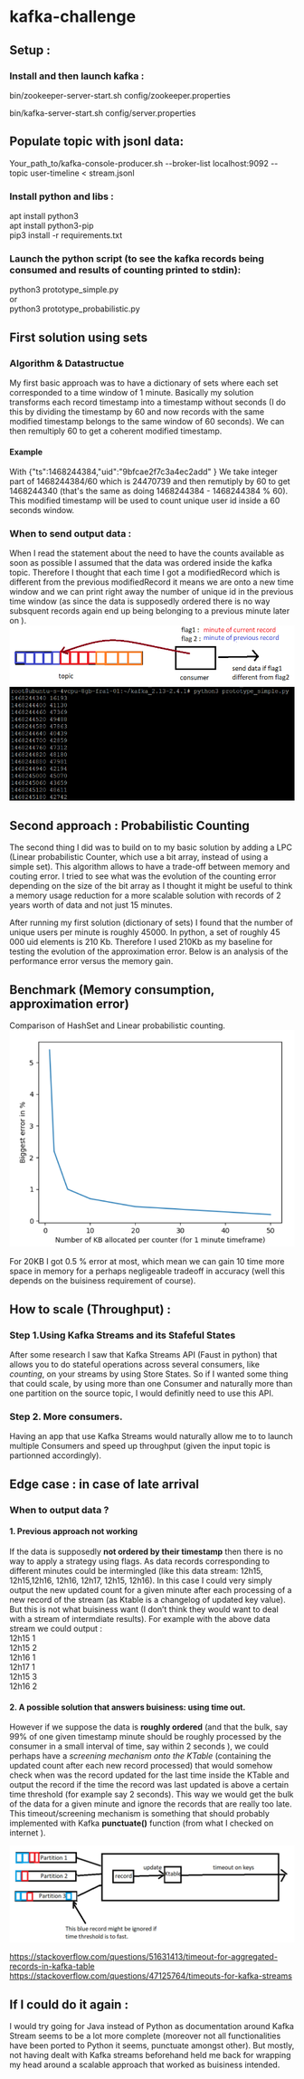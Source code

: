 # kafka-challenge

## Setup : 
### Install and then launch kafka :
bin/zookeeper-server-start.sh config/zookeeper.properties

bin/kafka-server-start.sh config/server.properties

## Populate topic with jsonl data:
Your_path_to/kafka-console-producer.sh --broker-list localhost:9092 --topic user-timeline < stream.jsonl

### Install python and libs :
apt install python3  
apt install python3-pip  
pip3 install -r requirements.txt

### Launch the python script (to see the kafka records being consumed and results of counting printed to stdin):
python3 prototype_simple.py  
or  
python3 prototype_probabilistic.py  


## First solution using sets
### Algorithm & Datastructue
My first basic approach was to have a dictionary of sets where each set corresponded to a time window of 1 minute.
Basically my solution transforms each record timestamp into a timestamp without seconds (I do this by dividing the timestamp by 60 and now records with the same modified timestamp belongs to the same window of 60 seconds). We can then remultiply 60 to get a coherent modified timestamp. 
#### Example 
With {"ts":1468244384,"uid":"9bfcae2f7c3a4ec2add" }
We take integer part of 1468244384/60 which is 24470739 and then remutiply by 60  to get 1468244340 (that's the same as doing 1468244384 - 1468244384 % 60). This modified timestamp will be used to count unique user id inside a 60 seconds window.

### When to send output data :
When I read the statement about the need to have the counts available as soon as possible I assumed that the data was ordered inside the kafka topic. Therefore I thought that each time I got a modifiedRecord which is different from the previous modifiedRecord it means we are onto a new time window and we can print right away the number of unique id in the previous time window (as since the data is supposedly ordered there is no way subsquent records again end up being belonging to a previous minute later on ).
![alt tag](https://github.com/GabrielDjebbar/kafka-challenge/blob/master/visual_explanation_sending_output_stdin.jpg)
![alt tag](https://github.com/GabrielDjebbar/kafka-challenge/blob/master/sending_output_stdin.jpg)



## Second approach : Probabilistic Counting
The second thing I did was to build on to my basic solution by adding a LPC (Linear probabilistic Counter, which use a bit array, instead of using a simple set). This algorithm allows to have a trade-off between memory and couting error. I tried to see what was the evolution of the counting error depending on the size of the bit array as I thought it might be useful to think a memory usage reduction for a more scalable solution with records of 2 years worth of data and not just 15 minutes.

After running my first solution (dictionary of sets) I found that the number of unique users per minute is roughly 45000. 
In python, a set of roughly 45 000 uid elements is 210 Kb. Therefore I used 210Kb as my baseline for testing the evolution of the approximation error. Below is an analysis of the performance error versus the memory gain. 



## Benchmark (Memory consumption, approximation error)
Comparison of HashSet and Linear probabilistic counting.
![alt tag](https://github.com/GabrielDjebbar/kafka-challenge/blob/master/counting_error.jpg)

For 20KB I got 0.5 % error at most, which mean we can gain 10 time more space in memory for a perhaps negligeable tradeoff in accuracy (well this depends on the buisiness requirement of course).


## How to scale (Throughput) :
### Step 1.Using Kafka Streams and its Stafeful States
 After some research I saw that Kafka Streams API (Faust in python) that allows you to do stateful operations across several consumers, like *counting*, on your streams by using Store States.
So if I wanted some thing that could scale, by using more than one Consumer and naturally more than one partition on the source topic,  I would definitly need to use this API.

### Step 2. More consumers.
Having an app that use Kafka Streams would naturally allow me to to launch multiple Consumers and speed up throughput (given the input topic is partionned accordingly).

## Edge case : in case of late arrival

### When to output data ?
#### 1.	Previous approach not working
If the data is supposedly **not ordered by their timestamp** then there is no way to apply a strategy using flags. As data records corresponding to different minutes could be intermingled (like this data stream: 12h15, 12h15,12h16, 12h16, 12h17, 12h15, 12h16). 
In this case I could very simply output the new updated count for a given minute after each processing of a new record of the stream (as Ktable is a changelog of updated key value). But this is not what buisiness want (I don’t think they would want to deal with a stream of intermdiate results). 
For example with the above data stream we could output :  
12h15 1  
12h15 2  
12h16 1  
12h17 1  
12h15 3  
12h16 2

#### 2.	A possible solution that answers buisiness: using time out.
However if we suppose the data is **roughly ordered** (and that the bulk, say 99% of one given timestamp minute should be roughly processed by the consumer in a small interval of time, say within 2 seconds ), we could perhaps have a *screening mechanism onto the KTable* (containing the updated count after each new record processed) that would somehow check when was the record updated for the last time inside the KTable and output the record if the time the record was last updated is above a certain time threshold (for example say 2 seconds). This way we would get the bulk of the data for a given minute and ignore the records that are really too late. 
This timeout/screening mechanism is something that should probably implemented with Kafka **punctuate()** function (from what I checked on internet ). 

![alt tag](https://github.com/GabrielDjebbar/kafka-challenge/blob/master/scale_and_edge_case.jpg)

https://stackoverflow.com/questions/51631413/timeout-for-aggregated-records-in-kafka-table
https://stackoverflow.com/questions/47125764/timeouts-for-kafka-streams

## If I could do it again : 
I would try going for Java instead of Python as documentation around Kafka Stream seems to be a lot more complete (moreover not all functionalities have been ported to Python it seems, punctuate amongst other). But mostly, not having dealt with Kafka streams beforehand held me back for wrapping my head around a scalable approach that worked as buisiness intended.

